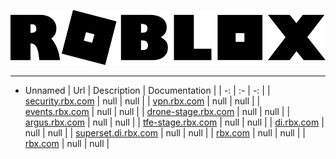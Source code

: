 ![](https://github.com/NoTwistedHere/Storage/blob/main/Images/Roblox_Logo.png)

<hr/>

* Unnamed
    | Url | Description | Documentation |
    | -: | :- | -: |
    | [security.rbx.com](https://security.rbx.com) | null | null |
    | [vpn.rbx.com](https://vpn.rbx.com) | null | null |
    | [events.rbx.com](https://events.rbx.com) | null | null |
    | [drone-stage.rbx.com](https://drone-stage.rbx.com) | null | null |
    | [argus.rbx.com](https://argus.rbx.com) | null | null |
    | [tfe-stage.rbx.com](https://tfe-stage.rbx.com) | null | null |
    | [di.rbx.com](https://di.rbx.com) | null | null |
    | [superset.di.rbx.com](https://superset.di.rbx.com) | null | null |
    | [rbx.com](https://rbx.com) | null | null |
    | [rbx.com](https://rbx.com) | null | null |
